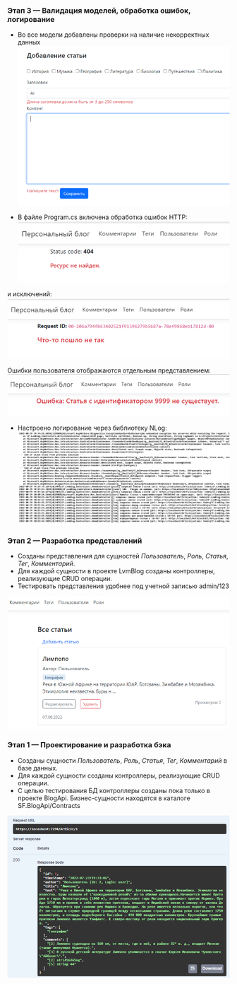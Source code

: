 ### Этап 3 — Валидация моделей, обработка ошибок, логирование

* Во все модели добавлены проверки на наличие некорректных данных
![Model Validation](img/ModelValidation.PNG)

* В файле Program.cs включена обработка ошибок HTTP:
![Http Error](img/HttpError.PNG)

и исключений:
![Exception](img/Exception.png)

Ошибки пользователя отображаются отдельным представлением:
![User Error](img/UserError.PNG)

* Настроено логирование через библиотеку NLog:
![Logger](img/Logger.PNG)

### Этап 2 — Разработка представлений

* Созданы представления для сущностей _Пользователь_, _Роль_, _Статья_, _Тег_, _Комментарий_.
* Для каждой сущности в проекте LvmBlog созданы контроллеры, реализующие CRUD операции.
* Тестировать представления удобнее под учетной записью admin/123

![Stage1](img/stage2.PNG)


### Этап 1 — Проектирование и разработка бэка

* Созданы сущности _Пользователь_, _Роль_, _Статья_, _Тег_, _Комментарий_ в базе данных.
* Для каждой сущности созданы контроллеры, реализующие CRUD операции.
* С целью тестирования БД контроллеры созданы пока только в проекте BlogApi. 
Бизнес-сущности находятся в каталоге SF.BlogApi/Contracts

![Stage1](img/stage1.PNG)